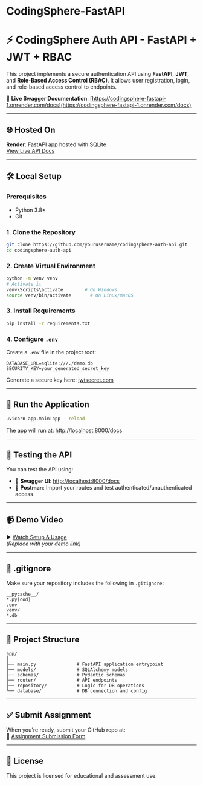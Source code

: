 # CodingSphere-FastAPI

# ⚡ CodingSphere Auth API - FastAPI + JWT + RBAC

This project implements a secure authentication API using **FastAPI**, **JWT**, and **Role-Based Access Control (RBAC)**. It allows user registration, login, and role-based access control to endpoints.

🔗 **Live Swagger Documentation**: [https://codingsphere-fastapi-1.onrender.com/docs](https://codingsphere-fastapi-1.onrender.com/docs)

---

## 🌐 Hosted On

**Render**: FastAPI app hosted with SQLite  
[View Live API Docs](https://codingsphere-fastapi-1.onrender.com/docs)

---

## 🛠️ Local Setup

### Prerequisites

- Python 3.8+
- Git

### 1. Clone the Repository

```bash
git clone https://github.com/yourusername/codingsphere-auth-api.git
cd codingsphere-auth-api
```

### 2. Create Virtual Environment

```bash
python -m venv venv
# Activate it
venv\Scripts\activate        # On Windows
source venv/bin/activate       # On Linux/macOS
```

### 3. Install Requirements

```bash
pip install -r requirements.txt
```

### 4. Configure `.env`

Create a `.env` file in the project root:

```env
DATABASE_URL=sqlite:///./demo.db
SECURITY_KEY=your_generated_secret_key
```

Generate a secure key here: [jwtsecret.com](https://jwtsecret.com/generate)

---

## 🚀 Run the Application

```bash
uvicorn app.main:app --reload
```

The app will run at: [http://localhost:8000/docs](http://localhost:8000/docs)

---

## 🧪 Testing the API

You can test the API using:

- 🔸 **Swagger UI**: [http://localhost:8000/docs](http://localhost:8000/docs)
- 🔸 **Postman**: Import your routes and test authenticated/unauthenticated access

---

## 📹 Demo Video

▶️ [Watch Setup & Usage](https://www.youtube.com/watch?v=your_video_id)  
*(Replace with your demo link)*

---

## 📁 .gitignore

Make sure your repository includes the following in `.gitignore`:

```gitignore
__pycache__/
*.py[cod]
.env
venv/
*.db
```

---

## 📌 Project Structure

```
app/
│
├── main.py               # FastAPI application entrypoint
├── models/               # SQLAlchemy models
├── schemas/              # Pydantic schemas
├── router/               # API endpoints
├── repository/           # Logic for DB operations
└── database/             # DB connection and config
```

---

## ✅ Submit Assignment

When you're ready, submit your GitHub repo at:  
📨 [Assignment Submission Form](https://forms.gle/PsffvY3dyJCZpL5z5)

---

## 📃 License

This project is licensed for educational and assessment use.
